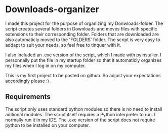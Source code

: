 # Downloads-organizer
 I made this project for the purpose of organizing my Donwloads-folder.
 The script creates several folders in Downloads and moves files with specific extensions to their corresponding folder.
 Folders that are downloaded are also automaticly moved to the 'FOLDERS' folder.
 The script is very easy to addapt to suit your needs, so feel free to tinquer with it.
 
 I also included an .exe version of the script, which I made with pyinstaller.
 I personnally put the file in my startup folder so that it automaticly organizes my files when I log in on my computer.
 
 This is my first project to be posted on github. So adjust your expectations accordingly please :) .
## Requirements
 The script only uses standard python modules so there is no need to install aditional modules.
 The script itself requires a Python interpreter to run. I normally run it in my IDE.
 The .exe version of the script does not require python to be installed on your computer.
